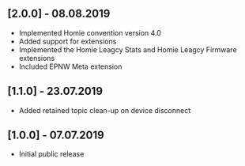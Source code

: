 ## [2.0.0] - 08.08.2019

* Implemented Homie convention version 4.0
* Added support for extensions
* Implemented the Homie Leagcy Stats and Homie Leagcy Firmware extensions
* Included EPNW Meta extension

## [1.1.0] - 23.07.2019

* Added retained topic clean-up on device disconnect


## [1.0.0] - 07.07.2019

* Initial public release
